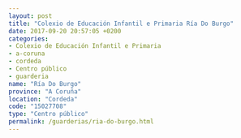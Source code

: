 ```yaml
---
layout: post
title: "Colexio de Educación Infantil e Primaria Ría Do Burgo"
date: 2017-09-20 20:57:05 +0200
categories:
- Colexio de Educación Infantil e Primaria
- a-coruna
- cordeda
- Centro público
- guarderia
name: "Ría Do Burgo"
province: "A Coruña"
location: "Cordeda"
code: "15027708"
type: "Centro público"
permalink: /guarderias/ria-do-burgo.html
---
```

